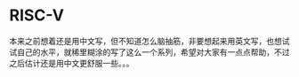 # RISC-V

本来之前想着还是用中文写，但不知道怎么脑抽筋，非要想起来用英文写，也想试试自己的水平，就稀里糊涂的写了这么一个系列，希望对大家有一点点帮助，不过之后估计还是用中文更舒服一些。。。




